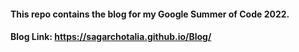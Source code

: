 #### This repo contains the blog for my Google Summer of Code 2022.

#### Blog Link: https://sagarchotalia.github.io/Blog/
